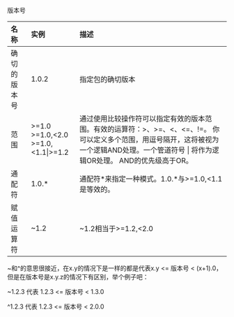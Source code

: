 版本号

| 名称 | 实例 | 描述 |
| :--- | :--- | :--- |
| 确切的版本号 | 1.0.2 | 指定包的确切版本 |
| 范围 | >=1.0<br>>=1.0,<2.0<br>>=1.0,<1.1&#124;>=1.2 | 通过使用比较操作符可以指定有效的版本范围。有效的运算符：>、>=、<、<=、!=。 你可以定义多个范围，用逗号隔开，这将被视为一个逻辑AND处理。一个管道符号 &#124; 将作为逻辑OR处理。 AND的优先级高于OR。|
| 通配符 | 1.0.* | 通配符*来指定一种模式。1.0.*与>=1.0,<1.1是等效的。 |
| 赋值运算符 | ~1.2 | ~1.2相当于>=1.2,<2.0 |


~和^的意思很接近，在x.y的情况下是一样的都是代表x.y <= 版本号 < (x+1).0，但是在版本号是x.y.z的情况下有区别，举个例子吧：

~1.2.3 代表 1.2.3 <= 版本号 < 1.3.0

^1.2.3 代表 1.2.3 <= 版本号 < 2.0.0